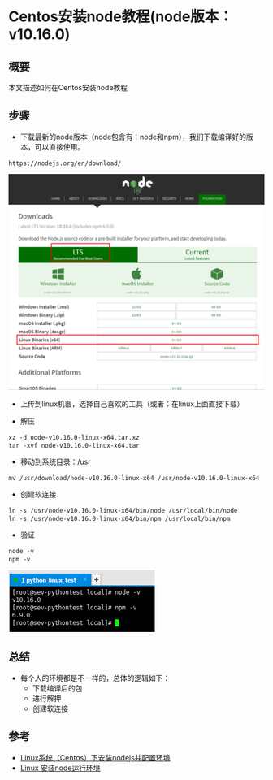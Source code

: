 # Centos安装node教程(node版本：v10.16.0)

## 概要
本文描述如何在Centos安装node教程

## 步骤
- 下载最新的node版本（node包含有：node和npm），我们下载编译好的版本，可以直接使用。
```
https://nodejs.org/en/download/
```
![下载node](1.png)

- 上传到linux机器，选择自己喜欢的工具（或者：在linux上面直接下载）

- 解压
```
xz -d node-v10.16.0-linux-x64.tar.xz
tar -xvf node-v10.16.0-linux-x64.tar
```

- 移动到系统目录：/usr
```
mv /usr/download/node-v10.16.0-linux-x64 /usr/node-v10.16.0-linux-x64
```

- 创建软连接
```
ln -s /usr/node-v10.16.0-linux-x64/bin/node /usr/local/bin/node
ln -s /usr/node-v10.16.0-linux-x64/bin/npm /usr/local/bin/npm
```

- 验证
```
node -v
npm -v
```
![验证](2.png)

## 总结
- 每个人的环境都是不一样的，总体的逻辑如下：
  - 下载编译后的包
  - 进行解押
  - 创建软连接

## 参考
- [Linux系统（Centos）下安装nodejs并配置环境](https://blog.csdn.net/qq_21794603/article/details/68067821)
- [Linux  安装node运行环境](https://www.jianshu.com/p/5967e37a0a4f)